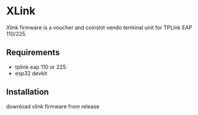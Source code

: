 # XLink
Xlink firmware is a voucher and coinslot vendo terminal unit for TPLink EAP 110/225.

## Requirements
- tplink eap 110 or 225
- esp32 devkit

## Installation
download xlink firmware from release
